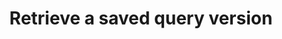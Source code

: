 ---
title: Retrieve a saved query version
excerpt: >-
  Retrieve a version of a saved query. Query definitions will be returned, not
  query results.
api:
  file: data-world.json
  operationId: getQueryVersion
hidden: false
---
